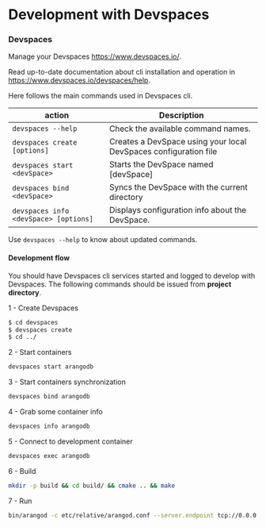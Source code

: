 # Development with Devspaces

### Devspaces 

Manage your Devspaces https://www.devspaces.io/.

Read up-to-date documentation about cli installation and operation in https://www.devspaces.io/devspaces/help.

Here follows the main commands used in Devspaces cli.

|action   |Description                                                                                   |
|---------|----------------------------------------------------------------------------------------------|
|`devspaces --help`                    |Check the available command names.                               |
|`devspaces create [options]`          |Creates a DevSpace using your local DevSpaces configuration file |
|`devspaces start <devSpace>`          |Starts the DevSpace named \[devSpace\]                           |
|`devspaces bind <devSpace>`           |Syncs the DevSpace with the current directory                    |
|`devspaces info <devSpace> [options]` |Displays configuration info about the DevSpace.                  |

Use `devspaces --help` to know about updated commands.

#### Development flow

You should have Devspaces cli services started and logged to develop with Devspaces.
The following commands should be issued from **project directory**.

1 - Create Devspaces

```bash
$ cd devspaces
$ devspaces create
$ cd ../

```

2 - Start containers

```bash
devspaces start arangodb
```

3 - Start containers synchronization

```bash
devspaces bind arangodb
```

4 - Grab some container info

```bash
devspaces info arangodb
```

5 - Connect to development container

```bash
devspaces exec arangodb
```

6 - Build

```bash
mkdir -p build && cd build/ && cmake .. && make 
```
7 - Run
```bash
bin/arangod -c etc/relative/arangod.conf --server.endpoint tcp://0.0.0.0:8529 /tmp/database-dir 
```
